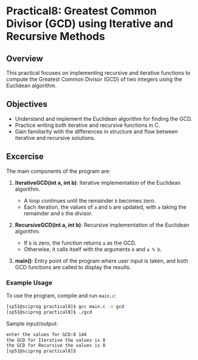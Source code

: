 # Practical8: Greatest Common Divisor (GCD) using Iterative and Recursive Methods

## Overview
This practical focuses on implementing recursive and iterative functions to compute the Greatest Common Divisor (GCD) of two integers using the Euclidean algorithm. 

## Objectives
- Understand and implement the Euclidean algorithm for finding the GCD.
- Practice writing both iterative and recursive functions in C.
- Gain familiarity with the differences in structure and flow between iterative and recursive solutions.

## Excercise

The main components of the program are:
1. **IterativeGCD(int a, int b)**: Iterative implementation of the Euclidean algorithm.
    - A loop continues until the remainder `b` becomes zero.
    - Each iteration, the values of `a` and `b` are updated, with `a` taking the remainder and `b` the divisor.

2. **RecursiveGCD(int a, int b)**: Recursive implementation of the Euclidean algorithm.
    - If `b` is zero, the function returns `a` as the GCD.
    - Otherwise, it calls itself with the arguments `b` and `a % b`.
3. **main()**: Entry point of the program where user input is taken, and both GCD functions are called to display the results.

### Example Usage

To use the program, compile and run `main.c`:

```bash
[sp51@sciprog practical8]$ gcc main.c -o gcd
[sp51@sciprog practical8]$ ./gcd
```

Sample input/output:

```bash
enter the values for GCD:8 144
the GCD for Iterative the values is 8
the GCD for Recursive the values is 8
[sp51@sciprog practical8]$ 

```
